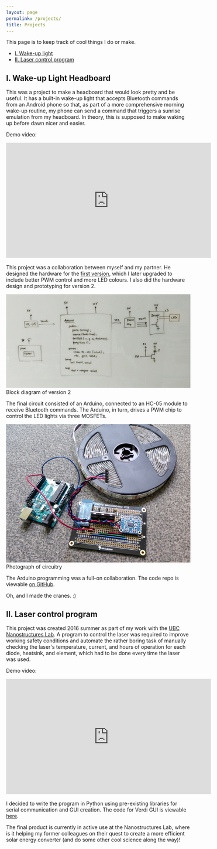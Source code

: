 ```yaml
---
layout: page
permalink: /projects/
title: Projects
---
```


This page is to keep track of cool things I do or make.

<ul class="table-of-contents">
  <li><a href="#wakeup">I. Wake-up light</a></li>
  <li><a href="#verdigui">II. Laser control program</a></li>
</ul>

<a name="wakeup"></a>
## I. Wake-up Light Headboard

This was a project to make a headboard that would look pretty and be useful. It has a built-in wake-up light that
accepts Bluetooth commands from an Android phone so that, as part of a more comprehensive morning wake-up routine,
my phone can send a command that triggers a sunrise emulation from my headboard. In theory, this is supposed to make
waking up before dawn nicer and easier.

Demo video:

<iframe width="560" height="315" src="https://www.youtube.com/embed/MBOkNSHl62o" frameborder="0" allowfullscreen></iframe>

This project was a collaboration between myself and my partner. He designed the hardware for the
[first version](/assets/images/2016/headboard-circuit.jpg), which I later upgraded to
include better PWM control and more LED colours. I also did the hardware design and prototyping for version 2.

![Block diagram of project](/assets/images/2016/headboard-uno-block.jpg)
<span class="caption">Block diagram of version 2</span>

The final circuit consisted of an Arduino, connected to an HC-05 module to receive Bluetooth commands. The Arduino, in
turn, drives a PWM chip to control the LED lights via three MOSFETs.

![Photo of circuitry](/assets/images/2016/headboard-rev2-circuit.jpg)
<span class="caption">Photograph of circuitry</span>

The Arduino programming was a full-on collaboration.
The code repo is viewable [on GitHub](https://github.com/lsav/led-headboard).

Oh, and I made the cranes. :)

<a name="verdigui"></a>
## II. Laser control program

This project was created 2016 summer as part of my work with the [UBC Nanostructures Lab](http://nanostructure.ece.ubc.ca/).
A program to control the laser was required to improve working safety conditions and automate the rather boring task of manually
checking the laser's temperature, current, and hours of operation for each diode, heatsink, and element, which had to be done
every time the laser was used. 

Demo video:

<iframe width="560" height="315" src="https://www.youtube.com/embed/ZaWmGg7Yhww" frameborder="0" allowfullscreen></iframe>

I decided to write the program in Python using pre-existing libraries for serial communication and GUI creation.
The code for Verdi GUI is viewable [here](https://github.com/lsav/verdi-gui).

The final product is currently in active use at the Nanostructures Lab, where is it helping my former colleagues
on their quest to create a more efficient solar energy converter (and do some other cool science along the way)!